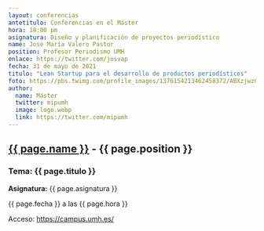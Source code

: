 ```yaml
---
layout: conferencias
antetitulo: Conferencias en el Máster
hora: 18:00 pm
asignatura: Diseño y planificación de proyectos periodístico
name: José María Valero Pastor
position: Profesor Periodismo UMH
enlace: https://twitter.com/josvap
fecha: 31 de mayo de 2021
titulo: "Lean Startup para el desarrollo de productos periodísticos"
foto: https://pbs.twimg.com/profile_images/1376154213462458372/ABXzjwzC_400x400.jpg
author:
  name: Máster
  twitter: mipumh
  image: logo.webp
  link: https://twitter.com/mipumh
---
```


<h2><a href="{{ page.enlace }}">{{ page.name }}</a> - {{ page.position }}</h2>
<h3>Tema: {{ page.titulo }}</h3>
<p><strong>Asignatura:</strong> {{ page.asignatura }}</p>
<p>{{ page.fecha }} a las {{ page.hora }}</p>
<p>Acceso: <a href="https://campus.umh.es/">https://campus.umh.es/</a>
<img src="{{ page.foto }}" alt="" class="img-fluid img-rounded">
